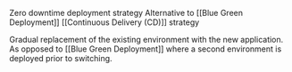 Zero downtime deployment strategy
Alternative to [[Blue Green Deployment]]
[[Continuous Delivery (CD)]] strategy

Gradual replacement of the existing environment with the new application. As opposed to [[Blue Green Deployment]] where a second environment is deployed prior to switching.